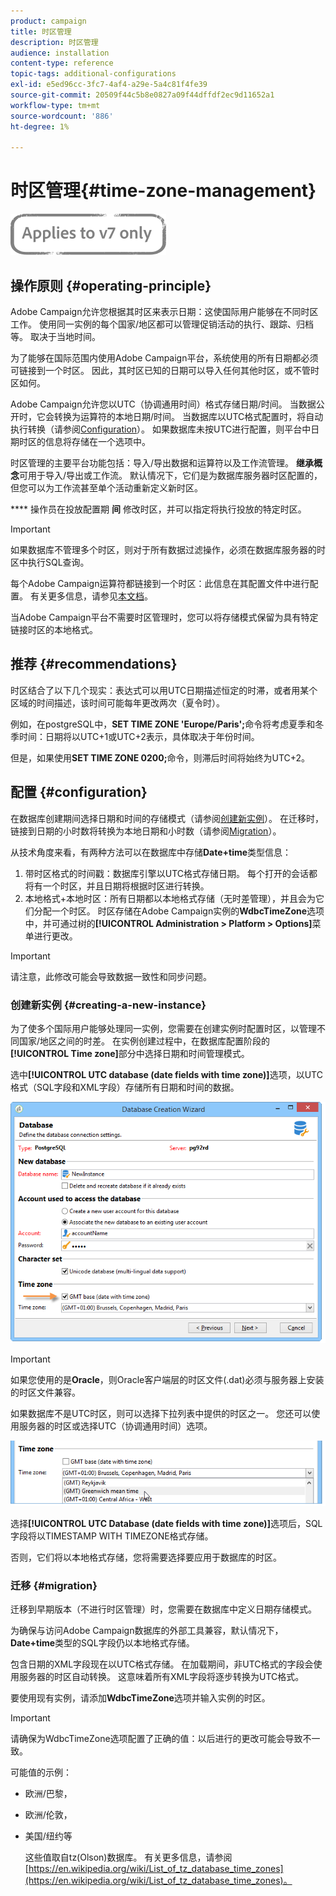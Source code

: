 ```yaml
---
product: campaign
title: 时区管理
description: 时区管理
audience: installation
content-type: reference
topic-tags: additional-configurations
exl-id: e5ed96cc-3fc7-4af4-a29e-5a4c81f4fe39
source-git-commit: 20509f44c5b8e0827a09f44dffdf2ec9d11652a1
workflow-type: tm+mt
source-wordcount: '886'
ht-degree: 1%

---
```


# 时区管理{#time-zone-management}

![](../../assets/v7-only.svg)

## 操作原则 {#operating-principle}

Adobe Campaign允许您根据其时区来表示日期：这使国际用户能够在不同时区工作。 使用同一实例的每个国家/地区都可以管理促销活动的执行、跟踪、归档等。 取决于当地时间。

为了能够在国际范围内使用Adobe Campaign平台，系统使用的所有日期都必须可链接到一个时区。 因此，其时区已知的日期可以导入任何其他时区，或不管时区如何。

Adobe Campaign允许您以UTC（协调通用时间）格式存储日期/时间。 当数据公开时，它会转换为运算符的本地日期/时间。 当数据库以UTC格式配置时，将自动执行转换（请参阅[Configuration](#configuration)）。 如果数据库未按UTC进行配置，则平台中日期时区的信息将存储在一个选项中。

时区管理的主要平台功能包括：导入/导出数据和运算符以及工作流管理。 **继承概念**&#x200B;可用于导入/导出或工作流。 默认情况下，它们是为数据库服务器时区配置的，但您可以为工作流甚至单个活动重新定义新时区。

**** 操作员在投放配置期 **间** 修改时区，并可以指定将执行投放的特定时区。

>[!IMPORTANT]
>
>如果数据库不管理多个时区，则对于所有数据过滤操作，必须在数据库服务器的时区中执行SQL查询。

每个Adobe Campaign运算符都链接到一个时区：此信息在其配置文件中进行配置。 有关更多信息，请参见[本文档](../../platform/using/access-management.md)。

当Adobe Campaign平台不需要时区管理时，您可以将存储模式保留为具有特定链接时区的本地格式。

## 推荐 {#recommendations}

时区结合了以下几个现实：表达式可以用UTC日期描述恒定的时滞，或者用某个区域的时间描述，该时间可能每年更改两次（夏令时）。

例如，在postgreSQL中，**SET TIME ZONE &#39;Europe/Paris&#39;;**&#x200B;命令将考虑夏季和冬季时间：日期将以UTC+1或UTC+2表示，具体取决于年份时间。

但是，如果使用&#x200B;**SET TIME ZONE 0200;**&#x200B;命令，则滞后时间将始终为UTC+2。

## 配置 {#configuration}

在数据库创建期间选择日期和时间的存储模式（请参阅[创建新实例](#creating-a-new-instance)）。 在迁移时，链接到日期的小时数将转换为本地日期和小时数（请参阅[Migration](#migration)）。

从技术角度来看，有两种方法可以在数据库中存储&#x200B;**Date+time**&#x200B;类型信息：

1. 带时区格式的时间戳：数据库引擎以UTC格式存储日期。 每个打开的会话都将有一个时区，并且日期将根据时区进行转换。
1. 本地格式+本地时区：所有日期都以本地格式存储（无时差管理），并且会为它们分配一个时区。 时区存储在Adobe Campaign实例的&#x200B;**WdbcTimeZone**&#x200B;选项中，并可通过树的&#x200B;**[!UICONTROL Administration > Platform > Options]**&#x200B;菜单进行更改。

>[!IMPORTANT]
>
>请注意，此修改可能会导致数据一致性和同步问题。

### 创建新实例 {#creating-a-new-instance}

为了使多个国际用户能够处理同一实例，您需要在创建实例时配置时区，以管理不同国家/地区之间的时差。 在实例创建过程中，在数据库配置阶段的&#x200B;**[!UICONTROL Time zone]**&#x200B;部分中选择日期和时间管理模式。

选中&#x200B;**[!UICONTROL UTC database (date fields with time zone)]**&#x200B;选项，以UTC格式（SQL字段和XML字段）存储所有日期和时间的数据。

![](assets/install_wz_select_utc_option.png)

>[!IMPORTANT]
>
>如果您使用的是&#x200B;**Oracle**，则Oracle客户端层的时区文件(.dat)必须与服务器上安装的时区文件兼容。

如果数据库不是UTC时区，则可以选择下拉列表中提供的时区之一。 您还可以使用服务器的时区或选择UTC（协调通用时间）选项。

![](assets/install_wz_unselect_utc_option.png)

选择&#x200B;**[!UICONTROL UTC Database (date fields with time zone)]**&#x200B;选项后，SQL字段将以TIMESTAMP WITH TIMEZONE格式存储。

否则，它们将以本地格式存储，您将需要选择要应用于数据库的时区。

### 迁移 {#migration}

迁移到早期版本（不进行时区管理）时，您需要在数据库中定义日期存储模式。

为确保与访问Adobe Campaign数据库的外部工具兼容，默认情况下，**Date+time**&#x200B;类型的SQL字段仍以本地格式存储。

包含日期的XML字段现在以UTC格式存储。 在加载期间，非UTC格式的字段会使用服务器的时区自动转换。 这意味着所有XML字段将逐步转换为UTC格式。

要使用现有实例，请添加&#x200B;**WdbcTimeZone**&#x200B;选项并输入实例的时区。

>[!IMPORTANT]
>
>请确保为WdbcTimeZone选项配置了正确的值：以后进行的更改可能会导致不一致。

可能值的示例：

* 欧洲/巴黎，
* 欧洲/伦敦，
* 美国/纽约等

   这些值取自tz(Olson)数据库。 有关更多信息，请参阅[https://en.wikipedia.org/wiki/List_of_tz_database_time_zones](https://en.wikipedia.org/wiki/List_of_tz_database_time_zones)。
